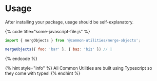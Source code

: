 # Usage

After installing your package, usage should be self-explanatory.

{% code title="some-javascript-file.js" %}
```javascript
import { mergObjects } from '@common-utilities/merge-objects';

mergeObjects({ foo: 'bar' }, { baz: 'biz' }) // 🎉
```
{% endcode %}

{% hint style="info" %}
All Common Utilities are built using Typescript so they come with types!
{% endhint %}



